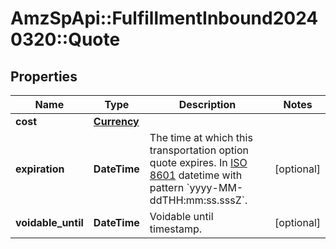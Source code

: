 # AmzSpApi::FulfillmentInbound20240320::Quote

## Properties
Name | Type | Description | Notes
------------ | ------------- | ------------- | -------------
**cost** | [**Currency**](Currency.md) |  | 
**expiration** | **DateTime** | The time at which this transportation option quote expires. In [ISO 8601](https://developer-docs.amazon.com/sp-api/docs/iso-8601) datetime with pattern &#x60;yyyy-MM-ddTHH:mm:ss.sssZ&#x60;. | [optional] 
**voidable_until** | **DateTime** | Voidable until timestamp. | [optional] 

